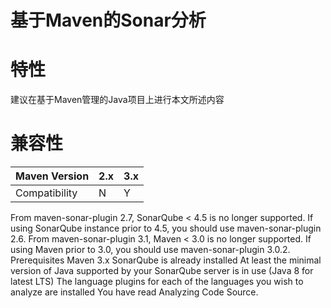 基于Maven的Sonar分析
===================

# 特性

建议在基于Maven管理的Java项目上进行本文所述内容

# 兼容性

| Maven Version | 2.x | 3.x |
|:--------------|:----|:----|
|Compatibility	|  N	|  Y  |
 
From maven-sonar-plugin 2.7, SonarQube < 4.5 is no longer supported.
If using SonarQube instance prior to 4.5, you should use maven-sonar-plugin 2.6.
From maven-sonar-plugin 3.1, Maven < 3.0 is no longer supported.
If using Maven prior to 3.0, you should use maven-sonar-plugin 3.0.2.
Prerequisites
Maven 3.x
SonarQube is already installed
At least the minimal version of Java supported by your SonarQube server is in use (Java 8 for latest LTS)
The language plugins for each of the languages you wish to analyze are installed
You have read Analyzing Code Source. 

